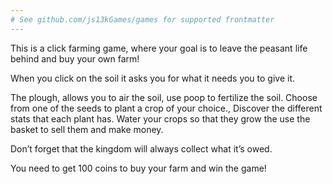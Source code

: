 ```yaml
---
# See github.com/js13kGames/games for supported frontmatter
---
```

This is a click farming game, where your goal is to leave the peasant life behind and buy your own farm!

When you click on the soil it asks you for what it needs you to give it.

The plough, allows you to air the soil, use poop to fertilize the soil. Choose from one of the seeds to plant  a crop of your choice., Discover the different stats that each  plant has.
Water your crops so that they grow the use the basket to sell them and make money. 

Don’t forget that the kingdom will always collect what it’s owed.

You need to get 100 coins to buy your farm and win the game!